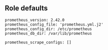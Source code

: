 
```{include} ../../../roles/prometheus/README.md
```

## Role defaults

```
prometheus_version: 2.42.0
prometheus_config_file: 'prometheus.yml.j2'
prometheus_config_dir: /etc/prometheus
prometheus_db_dir: /var/lib/prometheus

prometheus_scrape_configs: []
